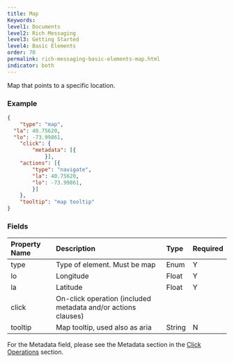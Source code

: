 ```yaml
---
title: Map
Keywords:
level1: Documents
level2: Rich Messaging
level3: Getting Started
level4: Basic Elements
order: 70
permalink: rich-messaging-basic-elements-map.html
indicator: both
---
```


Map that points to a specific location.

### Example

```json
{
	"type": "map",
  "la": 40.75620,
  "lo": -73.99861,
	"click": {
		"metadata": [{
	        }],
    "actions": [{
        "type": "navigate",
        "la": 40.75620,
        "lo": -73.99861,
		}]
	},
	"tooltip": "map tooltip"
}
```

### Fields

| Property Name | Description | Type | Required |
| :--- | :--- | :--- | :--- |
| type | Type of element. Must be map | Enum | Y |
| lo | Longitude | Float | Y |
| la | Latitude | Float | Y |
| click | On-click operation (included metadata and/or actions clauses) |  |  |
| tooltip | Map tooltip, used also as aria | String | N |

For the Metadata field, please see the Metadata section in the [Click Operations](https://developers.liveperson.com/rich-messaging-click-ops.html) section.
